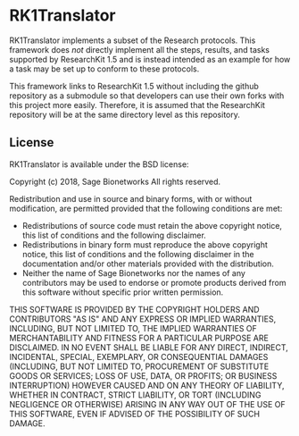 # RK1Translator
RK1Translator implements a subset of the Research protocols. This framework does *not* directly implement all the steps, results, and tasks supported by ResearchKit 1.5 and is instead intended as an example for how a task may be set up to conform to these protocols.

This framework links to ResearchKit 1.5 without including the github repository as a submodule so that developers can use their own forks with this project more easily. Therefore, it is assumed that the ResearchKit repository will be at the same directory level as this repository.

## License

RK1Translator is available under the BSD license:

Copyright (c) 2018, Sage Bionetworks
All rights reserved.

Redistribution and use in source and binary forms, with or without
modification, are permitted provided that the following conditions are met:
* Redistributions of source code must retain the above copyright
notice, this list of conditions and the following disclaimer.
* Redistributions in binary form must reproduce the above copyright
notice, this list of conditions and the following disclaimer in the
documentation and/or other materials provided with the distribution.
* Neither the name of Sage Bionetworks nor the names of any
contributors may be used to endorse or promote products derived from
this software without specific prior written permission.

THIS SOFTWARE IS PROVIDED BY THE COPYRIGHT HOLDERS AND CONTRIBUTORS "AS IS" AND
ANY EXPRESS OR IMPLIED WARRANTIES, INCLUDING, BUT NOT LIMITED TO, THE IMPLIED
WARRANTIES OF MERCHANTABILITY AND FITNESS FOR A PARTICULAR PURPOSE ARE
DISCLAIMED. IN NO EVENT SHALL <COPYRIGHT HOLDER> BE LIABLE FOR ANY
DIRECT, INDIRECT, INCIDENTAL, SPECIAL, EXEMPLARY, OR CONSEQUENTIAL DAMAGES
(INCLUDING, BUT NOT LIMITED TO, PROCUREMENT OF SUBSTITUTE GOODS OR SERVICES;
LOSS OF USE, DATA, OR PROFITS; OR BUSINESS INTERRUPTION) HOWEVER CAUSED AND
ON ANY THEORY OF LIABILITY, WHETHER IN CONTRACT, STRICT LIABILITY, OR TORT
(INCLUDING NEGLIGENCE OR OTHERWISE) ARISING IN ANY WAY OUT OF THE USE OF THIS
SOFTWARE, EVEN IF ADVISED OF THE POSSIBILITY OF SUCH DAMAGE.

